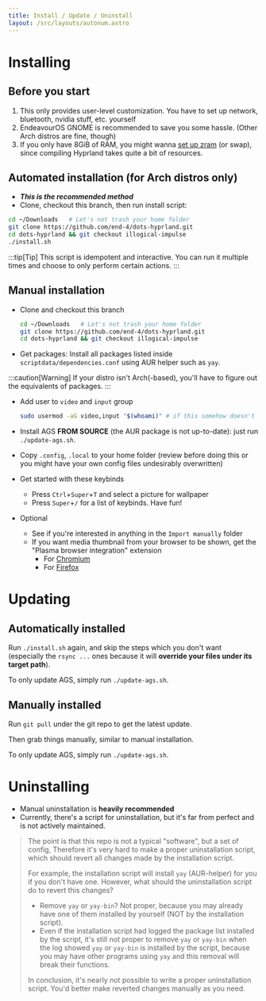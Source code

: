 ```yaml
---
title: Install / Update / Uninstall
layout: /src/layouts/autonum.astro
---
```


# Installing
## Before you start
1. This only provides user-level customization. You have to set up network, bluetooth, nvidia stuff, etc. yourself
2. EndeavourOS GNOME is recommended to save you some hassle. (Other Arch distros are fine, though)
3. If you only have 8GiB of RAM, you might wanna [set up zram](https://forum.endeavouros.com/t/enabling-zram-in-endeavouros/37746) (or swap), since compiling Hyprland takes quite a bit of resources.

## Automated installation (for Arch distros only)
- _**This is the recommended method**_
- Clone, checkout this branch, then run install script:
```bash
cd ~/Downloads   # Let's not trash your home folder
git clone https://github.com/end-4/dots-hyprland.git
cd dots-hyprland && git checkout illogical-impulse
./install.sh
```
:::tip[Tip]
This script is idempotent and interactive. 
You can run it multiple times and choose to only perform certain actions.
:::

## Manual installation

- Clone and checkout this branch
  ```bash
  cd ~/Downloads   # Let's not trash your home folder
  git clone https://github.com/end-4/dots-hyprland.git
  cd dots-hyprland && git checkout illogical-impulse
  ```
- Get packages: Install all packages listed inside `scriptdata/dependencies.conf` using AUR helper such as `yay`.

:::caution[Warning]
If your distro isn't Arch(-based), you'll have to figure out the equivalents of packages.
:::

- Add user to `video` and `input` group
  ```bash
  sudo usermod -aG video,input "$(whoami)" # if this somehow doesn't work, just replace "$(whoami)" with your username
  ```
- Install AGS **FROM SOURCE** (the AUR package is not up-to-date): just run `./update-ags.sh`.
- Copy `.config`, `.local` to your home folder (review before doing this or you might have your own config files undesirably overwritten)

- Get started with these keybinds
  - Press `Ctrl`+`Super`+`T` and select a picture for wallpaper
  - Press `Super`+`/` for a list of keybinds. Have fun!


- Optional
  - See if you're interested in anything in the `Import manually` folder
  - If you want media thumbnail from your browser to be shown, get the "Plasma browser integration" extension
    - For [Chromium](https://chrome.google.com/webstore/detail/plasma-integration/cimiefiiaegbelhefglklhhakcgmhkai)
    - For [Firefox](https://addons.mozilla.org/en-US/firefox/addon/plasma-integration/)

# Updating
## Automatically installed
Run `./install.sh` again, and skip the steps which you don't want (especially the `rsync ...` ones because it will **override your files under its target path**).

To only update AGS, simply run `./update-ags.sh`.
## Manually installed
Run `git pull` under the git repo to get the latest update.

Then grab things manually, similar to manual installation.

To only update AGS, simply run `./update-ags.sh`.

# Uninstalling
- Manual uninstallation is **heavily recommended**
- Currently, there's a script for uninstallation, but it's far from perfect and is not actively maintained.

> The point is that this repo is not a typical "software", but a set of config,
> Therefore it's very hard to make a proper uninstallation script,
> which should revert all changes made by the installation script.
> 
> For example, the installation script will install `yay` (AUR-helper) for you if you don't have one.
> However, what should the uninstallation script do to revert this changes?
> - Remove `yay` or `yay-bin`? Not proper, because you may already have one of them installed by yourself (NOT by the installation script).
> - Even if the installation script had logged the package list installed by the script, it's still not proper to remove `yay` or `yay-bin` when the log showed `yay` or `yay-bin` is installed by the script, because you may have other programs using `yay` and this removal will break their functions.
> 
> In conclusion, it's nearly not possible to write a proper uninstallation script.
> You'd better make reverted changes manually as you need.
